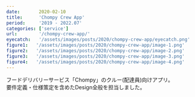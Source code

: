 ```yaml
---
date:       2020-02-10
title:      'Chompy Crew App'
period:     '2019 - 2022.07'
categories: ['service']
url:        '/chompy-crew-app/'
eyecatch:   '/assets/images/posts/2020/chompy-crew-app/eyecatch.png'
figure1:   '/assets/images/posts/2020/chompy-crew-app/image-1.png'
figure2:   '/assets/images/posts/2020/chompy-crew-app/image-2.png'
figure3:   '/assets/images/posts/2020/chompy-crew-app/image-3.png'
figure4:   '/assets/images/posts/2020/chompy-crew-app/image-4.png'
---
```


フードデリバリーサービス「Chompy」のクルー(配達員)向けアプリ。  
要件定義・仕様策定を含めたDesign全般を担当しました。